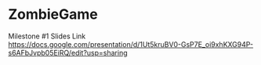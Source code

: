 # ZombieGame
 
Milestone #1 Slides Link
https://docs.google.com/presentation/d/1Ut5kruBV0-GsP7E_oi9xhKXG94P-s6AFbJvpb05EiRQ/edit?usp=sharing 
